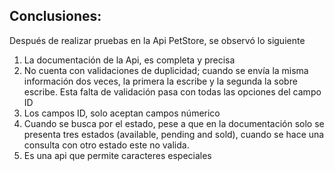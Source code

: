 ## Conclusiones:
Después de realizar pruebas en la Api PetStore, se observó lo siguiente
1. La documentación de la Api, es completa y precisa
2. No cuenta con validaciones de duplicidad; cuando se envía la misma información dos veces, la primera la escribe y la segunda la sobre escribe. Esta falta de validación pasa con todas las opciones del campo ID
3. Los campos ID, solo aceptan campos númerico
4. Cuando se busca por el estado, pese a que en la documentación solo se presenta tres estados (available, pending and sold), cuando se hace una consulta con otro estado este no valida.
5. Es una api que permite caracteres especiales
